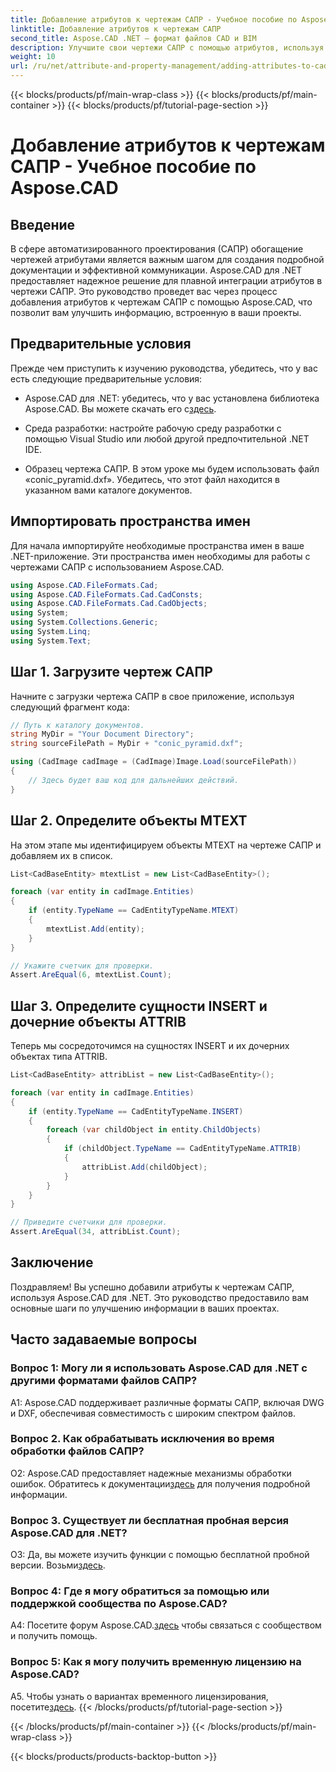 ```yaml
---
title: Добавление атрибутов к чертежам САПР - Учебное пособие по Aspose.CAD
linktitle: Добавление атрибутов к чертежам САПР
second_title: Aspose.CAD .NET — формат файлов CAD и BIM
description: Улучшите свои чертежи САПР с помощью атрибутов, используя Aspose.CAD для .NET. Следуйте нашему пошаговому руководству для бесшовной интеграции.
weight: 10
url: /ru/net/attribute-and-property-management/adding-attributes-to-cad-drawings/
---
```


{{< blocks/products/pf/main-wrap-class >}}
{{< blocks/products/pf/main-container >}}
{{< blocks/products/pf/tutorial-page-section >}}

# Добавление атрибутов к чертежам САПР - Учебное пособие по Aspose.CAD

## Введение

В сфере автоматизированного проектирования (САПР) обогащение чертежей атрибутами является важным шагом для создания подробной документации и эффективной коммуникации. Aspose.CAD для .NET предоставляет надежное решение для плавной интеграции атрибутов в чертежи САПР. Это руководство проведет вас через процесс добавления атрибутов к чертежам САПР с помощью Aspose.CAD, что позволит вам улучшить информацию, встроенную в ваши проекты.

## Предварительные условия

Прежде чем приступить к изучению руководства, убедитесь, что у вас есть следующие предварительные условия:

-  Aspose.CAD для .NET: убедитесь, что у вас установлена библиотека Aspose.CAD. Вы можете скачать его с[здесь](https://releases.aspose.com/cad/net/).

- Среда разработки: настройте рабочую среду разработки с помощью Visual Studio или любой другой предпочтительной .NET IDE.

- Образец чертежа САПР. В этом уроке мы будем использовать файл «conic_pyramid.dxf». Убедитесь, что этот файл находится в указанном вами каталоге документов.

## Импортировать пространства имен

Для начала импортируйте необходимые пространства имен в ваше .NET-приложение. Эти пространства имен необходимы для работы с чертежами САПР с использованием Aspose.CAD.

```csharp
using Aspose.CAD.FileFormats.Cad;
using Aspose.CAD.FileFormats.Cad.CadConsts;
using Aspose.CAD.FileFormats.Cad.CadObjects;
using System;
using System.Collections.Generic;
using System.Linq;
using System.Text;
```

## Шаг 1. Загрузите чертеж САПР

Начните с загрузки чертежа САПР в свое приложение, используя следующий фрагмент кода:

```csharp
// Путь к каталогу документов.
string MyDir = "Your Document Directory";
string sourceFilePath = MyDir + "conic_pyramid.dxf";

using (CadImage cadImage = (CadImage)Image.Load(sourceFilePath))
{
    // Здесь будет ваш код для дальнейших действий.
}
```

## Шаг 2. Определите объекты MTEXT

На этом этапе мы идентифицируем объекты MTEXT на чертеже САПР и добавляем их в список.

```csharp
List<CadBaseEntity> mtextList = new List<CadBaseEntity>();

foreach (var entity in cadImage.Entities)
{
    if (entity.TypeName == CadEntityTypeName.MTEXT)
    {
        mtextList.Add(entity);
    }
}

// Укажите счетчик для проверки.
Assert.AreEqual(6, mtextList.Count);
```

## Шаг 3. Определите сущности INSERT и дочерние объекты ATTRIB

Теперь мы сосредоточимся на сущностях INSERT и их дочерних объектах типа ATTRIB.

```csharp
List<CadBaseEntity> attribList = new List<CadBaseEntity>();

foreach (var entity in cadImage.Entities)
{
    if (entity.TypeName == CadEntityTypeName.INSERT)
    {
        foreach (var childObject in entity.ChildObjects)
        {
            if (childObject.TypeName == CadEntityTypeName.ATTRIB)
            {
                attribList.Add(childObject);
            }
        }
    }
}

// Приведите счетчики для проверки.
Assert.AreEqual(34, attribList.Count);
```

## Заключение

Поздравляем! Вы успешно добавили атрибуты к чертежам САПР, используя Aspose.CAD для .NET. Это руководство предоставило вам основные шаги по улучшению информации в ваших проектах.

## Часто задаваемые вопросы

### Вопрос 1: Могу ли я использовать Aspose.CAD для .NET с другими форматами файлов САПР?

A1: Aspose.CAD поддерживает различные форматы САПР, включая DWG и DXF, обеспечивая совместимость с широким спектром файлов.

### Вопрос 2. Как обрабатывать исключения во время обработки файлов САПР?

 О2: Aspose.CAD предоставляет надежные механизмы обработки ошибок. Обратитесь к документации[здесь](https://reference.aspose.com/cad/net/) для получения подробной информации.

### Вопрос 3. Существует ли бесплатная пробная версия Aspose.CAD для .NET?

 О3: Да, вы можете изучить функции с помощью бесплатной пробной версии. Возьми[здесь](https://releases.aspose.com/).

### Вопрос 4: Где я могу обратиться за помощью или поддержкой сообщества по Aspose.CAD?

 A4: Посетите форум Aspose.CAD.[здесь](https://forum.aspose.com/c/cad/19) чтобы связаться с сообществом и получить помощь.

### Вопрос 5: Как я могу получить временную лицензию на Aspose.CAD?

 A5. Чтобы узнать о вариантах временного лицензирования, посетите[здесь](https://purchase.aspose.com/temporary-license/).
{{< /blocks/products/pf/tutorial-page-section >}}

{{< /blocks/products/pf/main-container >}}
{{< /blocks/products/pf/main-wrap-class >}}

{{< blocks/products/products-backtop-button >}}
